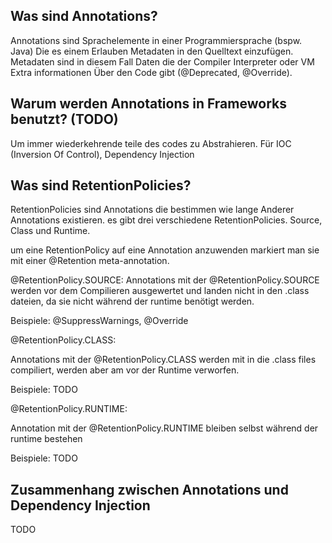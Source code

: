## Was sind Annotations?

Annotations sind Sprachelemente in einer Programmiersprache (bspw. Java) Die es einem Erlauben Metadaten in den Quelltext einzufügen. Metadaten sind in diesem Fall Daten die der Compiler Interpreter oder VM Extra informationen Über den Code gibt (@Deprecated, @Override).

## Warum werden Annotations in Frameworks benutzt? (TODO) 

Um immer wiederkehrende teile des codes zu Abstrahieren. Für IOC (Inversion Of Control), Dependency Injection

## Was sind RetentionPolicies?

RetentionPolicies sind Annotations die bestimmen wie lange Anderer Annotations existieren. es gibt drei verschiedene RetentionPolicies. Source, Class und Runtime.

um eine RetentionPolicy auf eine Annotation anzuwenden markiert man sie mit einer @Retention meta-annotation.

@RetentionPolicy.SOURCE:
Annotations mit der @RetentionPolicy.SOURCE werden vor dem Compilieren ausgewertet und landen nicht in den .class dateien, da sie nicht während der runtime benötigt werden.

Beispiele: @SuppressWarnings, @Override


@RetentionPolicy.CLASS:

Annotations mit der @RetentionPolicy.CLASS werden mit in die .class files compiliert, werden aber am vor der Runtime verworfen.

Beispiele: TODO

@RetentionPolicy.RUNTIME:

Annotation mit der @RetentionPolicy.RUNTIME bleiben selbst während der runtime bestehen


Beispiele: TODO


## Zusammenhang zwischen Annotations und Dependency Injection

TODO













